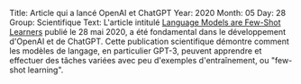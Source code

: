 Title: Article qui a lancé OpenAI et ChatGPT
Year: 2020
Month: 05
Day: 28
Group: Scientifique
Text: L'article intitulé <a href="https://arxiv.org/abs/2005.14165" target="_blank">Language Models are Few-Shot Learners</a> publié le 28 mai 2020, a été fondamental dans le développement d'OpenAI et de ChatGPT. Cette publication scientifique démontre comment les modèles de langage, en particulier GPT-3, peuvent apprendre et effectuer des tâches variées avec peu d'exemples d'entraînement, ou "few-shot learning". 
